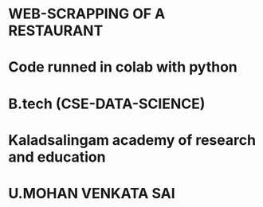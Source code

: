 # WEB-SCRAPPING OF A RESTAURANT
# Code runned in colab with python
# B.tech (CSE-DATA-SCIENCE)
# Kaladsalingam academy of research and education 
# U.MOHAN VENKATA SAI
